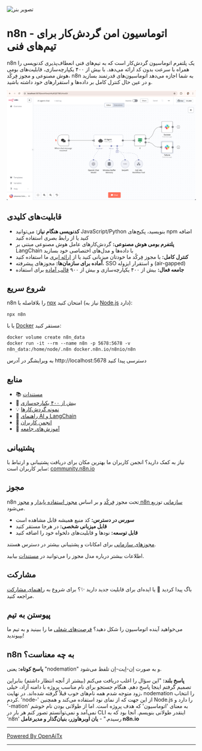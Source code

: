 ![تصویر بنر](https://user-images.githubusercontent.com/10284570/173569848-c624317f-42b1-45a6-ab09-f0ea3c247648.png)

# n8n - اتوماسیون امن گردش‌کار برای تیم‌های فنی

n8n یک پلتفرم اتوماسیون گردش‌کار است که به تیم‌های فنی انعطاف‌پذیری کدنویسی را همراه با سرعت بدون کد ارائه می‌دهد. با بیش از ۴۰۰ یکپارچه‌سازی، قابلیت‌های بومی هوش مصنوعی و مجوز فِرکُد، n8n به شما اجازه می‌دهد اتوماسیون‌های قدرتمند بسازید و در عین حال کنترل کامل بر داده‌ها و استقرارهای خود داشته باشید.

![n8n.io - اسکرین‌شات](https://raw.githubusercontent.com/n8n-io/n8n/master/assets/n8n-screenshot-readme.png)

## قابلیت‌های کلیدی

- **کدنویسی هنگام نیاز:** می‌توانید JavaScript/Python بنویسید، پکیج‌های npm اضافه کنید یا از رابط بصری استفاده کنید
- **پلتفرم بومی هوش مصنوعی:** گردش‌کارهای عامل هوش مصنوعی مبتنی بر LangChain با داده‌ها و مدل‌های اختصاصی خود بسازید
- **کنترل کامل:** با مجوز فِرکُد ما خودتان میزبانی کنید یا از [ارائه ابری](https://app.n8n.cloud/login) ما استفاده کنید
- **آماده برای سازمان‌ها:** مجوزهای پیشرفته، SSO و استقرار ایزوله (air-gapped)
- **جامعه فعال:** بیش از ۴۰۰ یکپارچه‌سازی و بیش از ۹۰۰ [قالب آماده](https://n8n.io/workflows) برای استفاده

## شروع سریع

n8n را بلافاصله با [npx](https://docs.n8n.io/hosting/installation/npm/) امتحان کنید (نیاز به [Node.js](https://nodejs.org/en/) دارد):

```
npx n8n
```

یا با [Docker](https://docs.n8n.io/hosting/installation/docker/) مستقر کنید:

```
docker volume create n8n_data
docker run -it --rm --name n8n -p 5678:5678 -v n8n_data:/home/node/.n8n docker.n8n.io/n8nio/n8n
```

به ویرایشگر در آدرس http://localhost:5678 دسترسی پیدا کنید

## منابع

- 📚 [مستندات](https://docs.n8n.io)
- 🔧 [بیش از ۴۰۰ یکپارچه‌سازی](https://n8n.io/integrations)
- 💡 [نمونه گردش‌کارها](https://n8n.io/workflows)
- 🤖 [راهنمای AI و LangChain](https://docs.n8n.io/langchain/)
- 👥 [انجمن کاربران](https://community.n8n.io)
- 📖 [آموزش‌های جامعه](https://community.n8n.io/c/tutorials/28)

## پشتیبانی

نیاز به کمک دارید؟ انجمن کاربران ما بهترین مکان برای دریافت پشتیبانی و ارتباط با سایر کاربران است:
[community.n8n.io](https://community.n8n.io)

## مجوز

n8n تحت مجوز [فِرکُد](https://faircode.io) و بر اساس [مجوز استفاده پایدار](https://github.com/n8n-io/n8n/blob/master/LICENSE.md) و [مجوز n8n سازمانی](https://github.com/n8n-io/n8n/blob/master/LICENSE_EE.md) توزیع می‌شود.

- **سورس در دسترس:** کد منبع همیشه قابل مشاهده است
- **قابل میزبانی شخصی:** در هرجا مستقر کنید
- **قابل توسعه:** نودها و قابلیت‌های دلخواه خود را اضافه کنید

[مجوزهای سازمانی](mailto:license@n8n.io) برای امکانات و پشتیبانی بیشتر در دسترس هستند.

اطلاعات بیشتر درباره مدل مجوز را می‌توانید در [مستندات](https://docs.n8n.io/reference/license/) بیابید.

## مشارکت

باگ پیدا کردید 🐛 یا ایده‌ای برای قابلیت جدید دارید ✨؟ برای شروع به [راهنمای مشارکت](https://github.com/n8n-io/n8n/blob/master/CONTRIBUTING.md) مراجعه کنید.

## پیوستن به تیم

می‌خواهید آینده اتوماسیون را شکل دهید؟ [فرصت‌های شغلی](https://n8n.io/careers) ما را ببینید و به تیم ما بپیوندید!

## n8n به چه معناست؟

**پاسخ کوتاه:** یعنی "nodemation" و به صورت اِن-اِیت-اِن تلفظ می‌شود.

**پاسخ بلند:** "این سؤال را اغلب دریافت می‌کنم (بیشتر از آنچه انتظار داشتم) بنابراین تصمیم گرفتم اینجا پاسخ دهم. هنگام جستجو برای نام مناسب پروژه با دامنه آزاد، خیلی زود متوجه شدم همه نام‌های خوب قبلاً گرفته شده‌اند. در نهایت، nodemation را انتخاب کردم. 'node-' از این جهت که از نمای نود استفاده می‌کند و همچنین Node.js را دارد و '-mation' به معنای 'اتوماسیون' که هدف پروژه است. اما از طولانی بودن نام خوشم نمی‌آمد و نمی‌توانستم تصور کنم هر بار در CLI اینقدر طولانی بنویسم. آنجا بود که به 'n8n' رسیدم." - **یان اوبرهاوزر، بنیان‌گذار و مدیرعامل n8n.io**


---


[Powered By OpenAiTx](https://github.com/OpenAiTx/OpenAiTx)


---